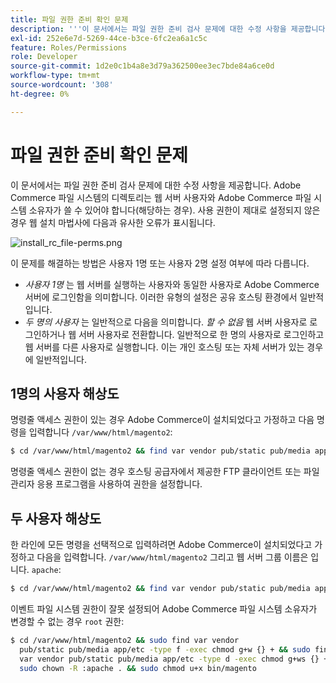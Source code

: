```yaml
---
title: 파일 권한 준비 확인 문제
description: '''이 문서에서는 파일 권한 준비 검사 문제에 대한 수정 사항을 제공합니다. Adobe Commerce 파일 시스템의 디렉토리는 웹 서버 사용자와 Adobe Commerce 파일 시스템 소유자가 쓸 수 있어야 합니다(해당하는 경우). 사용 권한이 제대로 설정되지 않은 경우 웹 설치 마법사에 다음과 유사한 오류가 표시됩니다.'
exl-id: 252e6e7d-5269-44ce-b3ce-6fc2ea6a1c5c
feature: Roles/Permissions
role: Developer
source-git-commit: 1d2e0c1b4a8e3d79a362500ee3ec7bde84a6ce0d
workflow-type: tm+mt
source-wordcount: '308'
ht-degree: 0%

---
```


# 파일 권한 준비 확인 문제

이 문서에서는 파일 권한 준비 검사 문제에 대한 수정 사항을 제공합니다. Adobe Commerce 파일 시스템의 디렉토리는 웹 서버 사용자와 Adobe Commerce 파일 시스템 소유자가 쓸 수 있어야 합니다(해당하는 경우). 사용 권한이 제대로 설정되지 않은 경우 웹 설치 마법사에 다음과 유사한 오류가 표시됩니다.

![install_rc_file-perms.png](assets/install_rc_file-perms.png)

이 문제를 해결하는 방법은 사용자 1명 또는 사용자 2명 설정 여부에 따라 다릅니다.

* *사용자 1명* 는 웹 서버를 실행하는 사용자와 동일한 사용자로 Adobe Commerce 서버에 로그인함을 의미합니다. 이러한 유형의 설정은 공유 호스팅 환경에서 일반적입니다.
* *두 명의 사용자* 는 일반적으로 다음을 의미합니다. *할 수 없음* 웹 서버 사용자로 로그인하거나 웹 서버 사용자로 전환합니다. 일반적으로 한 명의 사용자로 로그인하고 웹 서버를 다른 사용자로 실행합니다. 이는 개인 호스팅 또는 자체 서버가 있는 경우에 일반적입니다.

## 1명의 사용자 해상도

명령줄 액세스 권한이 있는 경우 Adobe Commerce이 설치되었다고 가정하고 다음 명령을 입력합니다 `/var/www/html/magento2`:

```bash
$ cd /var/www/html/magento2 && find var vendor pub/static pub/media app/etc -type f -exec chmod g+w {} + && find var vendor pub/static pub/media app/etc -type d -exec chmod g+w {} + && chmod u+x bin/magento
```

명령줄 액세스 권한이 없는 경우 호스팅 공급자에서 제공한 FTP 클라이언트 또는 파일 관리자 응용 프로그램을 사용하여 권한을 설정합니다.

## 두 사용자 해상도

한 라인에 모든 명령을 선택적으로 입력하려면 Adobe Commerce이 설치되었다고 가정하고 다음을 입력합니다. `/var/www/html/magento2` 그리고 웹 서버 그룹 이름은 입니다. `apache`:

```bash
$ cd /var/www/html/magento2 && find var vendor pub/static pub/media app/etc -type f -exec chmod g+w {} + && find var vendor pub/static pub/media app/etc -type d -exec chmod g+ws {} + && chown -R :apache . && chmod u+x bin/magento
```

이벤트 파일 시스템 권한이 잘못 설정되어 Adobe Commerce 파일 시스템 소유자가 변경할 수 없는 경우 `root` 권한:

```bash
$ cd /var/www/html/magento2 && sudo find var vendor
  pub/static pub/media app/etc -type f -exec chmod g+w {} + && sudo find
  var vendor pub/static pub/media app/etc -type d -exec chmod g+ws {} + &&
  sudo chown -R :apache . && sudo chmod u+x bin/magento
```
